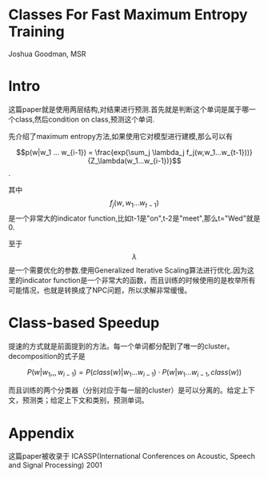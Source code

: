 # Classes For Fast Maximum Entropy Training

Joshua Goodman, MSR

# Intro

这篇paper就是使用两层结构,对结果进行预测.首先就是判断这个单词是属于哪一个class,然后condition on class,预测这个单词.

先介绍了maximum entropy方法,如果使用它对模型进行建模,那么可以有

$$p(w|w_1 ... w_{i-1}) = \frac{exp(\sum_j \lambda_j f_j(w,w_1...w_{t-1}))}{Z_\lambda(w_1...w_{i-1})}$$.

其中$$ f_j(w,w_1...w_{t-1})$$是一个非常大的indicator function,比如t-1是"on",t-2是"meet",那么t="Wed"就是0.

至于$$\lambda$$是一个需要优化的参数.使用Generalized Iterative Scaling算法进行优化.因为这里的indicator function是一个非常大的函数，而且训练的时候使用的是枚举所有可能情况，也就是转换成了NPC问题，所以求解非常缓慢。

# Class-based Speedup

提速的方式就是前面提到的方法。每一个单词都分配到了唯一的cluster。decomposition的式子是

$$P(w|w_1,,,w_{i-1}) = P(class(w)|w_1 ... w_{i-1}) \cdot P(w|w_1...w_{i-1},class(w))$$

而且训练的两个分类器（分别对应于每一层的cluster）是可以分离的。给定上下文，预测类；给定上下文和类别，预测单词。

# Appendix

这篇paper被收录于 ICASSP(International Conferences on Acoustic, Speech and Signal Processing) 2001